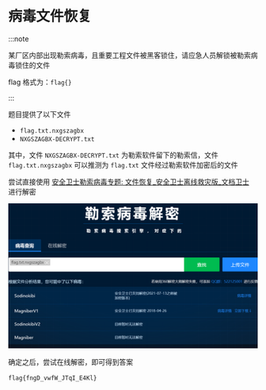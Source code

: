 # 病毒文件恢复

:::note

某厂区内部出现勒索病毒，且重要工程文件被黑客锁住，请应急人员解锁被勒索病毒锁住的文件

flag 格式为：`flag{}`

:::

题目提供了以下文件

- `flag.txt.nxgszagbx`
- `NXGSZAGBX-DECRYPT.txt`

其中，文件 `NXGSZAGBX-DECRYPT.txt` 为勒索软件留下的勒索信，文件 `flag.txt.nxgszagbx` 可以推测为 `flag.txt` 文件经过勒索软件加密后的文件

尝试直接使用 [安全卫士勒索病毒专题: 文件恢复_安全卫士离线救灾版_文档卫士](https://lesuobingdu.360.cn/) 进行解密

![img](img/image_20241202-100202.png)

确定之后，尝试在线解密，即可得到答案

```flag
flag{fngD_vwfW_JTqI_E4Kl}
```
